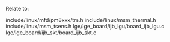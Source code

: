 Relate to:

include/linux/mfd/pm8xxx/tm.h
include/linux/msm_thermal.h
include/linux/msm_tsens.h
lge/lge_board/ijb_lgu/board_ijb_lgu.c
lge/lge_board/ijb_skt/board_ijb_skt.c

